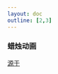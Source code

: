 ```yaml
---
layout: doc
outline: [2,3]
---
```

<script lang="ts" setup>
import CandleAnimation from "./components/CandleAnimation.vue"
</script>

### 蜡烛动画

<CandleAnimation/>
<div class="code-box">
    <div class="be-from"><a href="https://www.bilibili.com/video/BV1fK4y127Vr/" target="_blank">源于</a></div>
</div>